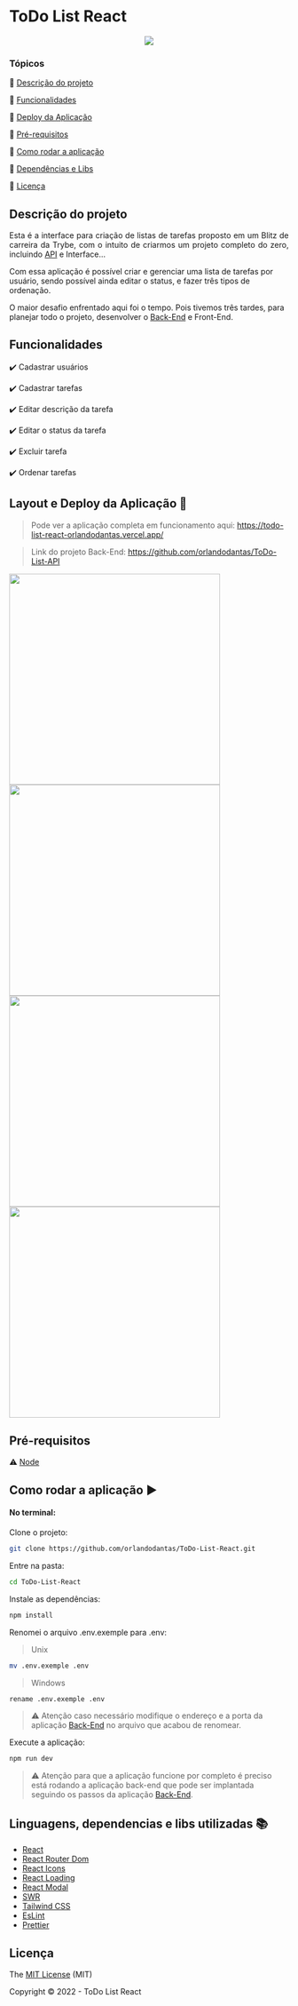 <h1>ToDo List React</h1> 

<p align="center">
  <img src="http://img.shields.io/static/v1?label=STATUS&message=CONCLUIDO&color=GREEN&style=for-the-badge"/>
</p>

### Tópicos 

:small_blue_diamond: [Descrição do projeto](#descrição-do-projeto)

:small_blue_diamond: [Funcionalidades](#funcionalidades)

:small_blue_diamond: [Deploy da Aplicação](#layout-e-deploy-da-aplicação-dash)

:small_blue_diamond: [Pré-requisitos](#pré-requisitos)

:small_blue_diamond: [Como rodar a aplicação](#como-rodar-a-aplicação-arrow_forward)

:small_blue_diamond: [Dependências e Libs](#linguagens-dependencias-e-libs-utilizadas-books)

:small_blue_diamond: [Licença](#licença)

## Descrição do projeto 

<p align="justify">
  Esta é a interface para criação de listas de tarefas proposto em um Blitz de carreira da Trybe, com o intuito de criarmos um projeto
  completo do zero, incluindo <a href="https://github.com/orlandodantas/ToDo-List-API">API</a> e Interface...
</p>

<p>Com essa aplicação é possível criar e gerenciar uma lista de tarefas por usuário, sendo possível ainda editar o status, e fazer três
  tipos de ordenação.
</p>

<p>O maior desafio enfrentado aqui foi o tempo. Pois tivemos três tardes, para planejar todo o projeto, desenvolver o
  <a href="https://github.com/orlandodantas/ToDo-List-API">Back-End</a> e Front-End.
</p>

## Funcionalidades

:heavy_check_mark: Cadastrar usuários

:heavy_check_mark: Cadastrar tarefas

:heavy_check_mark: Editar descrição da tarefa

:heavy_check_mark: Editar o status da tarefa

:heavy_check_mark: Excluir tarefa

:heavy_check_mark: Ordenar tarefas

## Layout e Deploy da Aplicação :dash:

> Pode ver a aplicação completa em funcionamento aqui: https://todo-list-react-orlandodantas.vercel.app/

> Link do projeto Back-End: https://github.com/orlandodantas/ToDo-List-API

<div style="flex">
  <img width="380px" src="https://i.imgur.com/lnj4S4w.png">
  <img width="380px" src="https://i.imgur.com/Pmp6rF5.png">
  <img width="380px" src="https://i.imgur.com/JJseZVm.png">
  <img width="380px" src="https://i.imgur.com/QwGA1Hd.png">
</div>

## Pré-requisitos

:warning: [Node](https://nodejs.org/en/download/)

## Como rodar a aplicação :arrow_forward:

#### No terminal:
Clone o projeto: 

```sh
git clone https://github.com/orlandodantas/ToDo-List-React.git
```

Entre na pasta:

```sh
cd ToDo-List-React
```

Instale as dependências:

```sh
npm install
```

Renomei o arquivo .env.exemple para .env:
> Unix
```sh
mv .env.exemple .env
```

> Windows
```sh
rename .env.exemple .env
```
> :warning: Atenção caso necessário modifique o endereço e a porta da aplicação [Back-End](https://github.com/orlandodantas/ToDo-List-API)
no arquivo que acabou de renomear.

Execute a aplicação:

```sh
npm run dev
```

> :warning: Atenção para que a aplicação funcione por completo é preciso está rodando a aplicação back-end que pode ser implantada seguindo
os passos da aplicação [Back-End](https://github.com/orlandodantas/ToDo-List-API).

## Linguagens, dependencias e libs utilizadas :books:

- [React](https://pt-br.reactjs.org/docs/create-a-new-react-app.html)
- [React Router Dom](https://reactrouter.com/docs/en/v6/getting-started/overview)
- [React Icons](https://react-icons.github.io/react-icons/)
- [React Loading](https://github.com/fakiolinho/react-loading)
- [React Modal](https://www.npmjs.com/package/react-modal)
- [SWR](https://swr.vercel.app/pt-BR)
- [Tailwind CSS](https://tailwindcss.com/docs/installation)
- [EsLint](https://eslint.org/)
- [Prettier](https://prettier.io/)

## Licença 

The [MIT License]() (MIT)

Copyright :copyright: 2022 - ToDo List React
